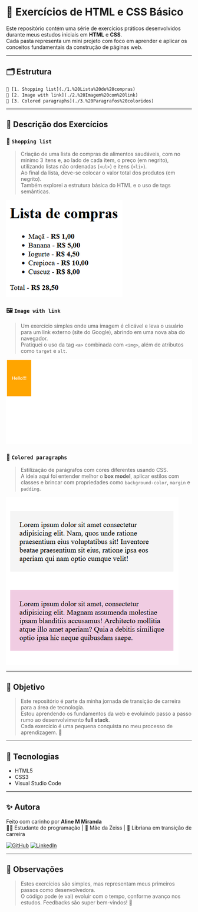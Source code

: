 # 🧠 Exercícios de HTML e CSS Básico

Este repositório contém uma série de exercícios práticos desenvolvidos durante meus estudos iniciais em **HTML** e **CSS**.  
Cada pasta representa um mini projeto com foco em aprender e aplicar os conceitos fundamentais da construção de páginas web.

---

## 🗂️ Estrutura

```
📁 [1. Shopping list](./1.%20Lista%20de%20compras)
📁 [2. Image with link](./2.%20Imagem%20com%20link)
📁 [3. Colored paragraphs](./3.%20Paragrafos%20coloridos)
```

---

## 🔎 Descrição dos Exercícios

### 🛒 `Shopping list`

> Criação de uma lista de compras de alimentos saudáveis, com no  mínimo 3 itens e, ao lado de cada item, o preço (em negrito), utilizando listas não ordenadas (`<ul>`) e itens (`<li>`).  
> Ao final da lista, deve-se colocar o valor total dos produtos (em negrito).  
> Também explorei a estrutura básica do HTML e o uso de tags semânticas.

![Preview do exercício](./img/shopping_list.png)


### 🖼️ `Image with link`

> Um exercício simples onde uma imagem é clicável e leva o usuário para um link externo (site do Google), abrindo em uma nova aba do navegador.  
> Pratiquei o uso da tag `<a>` combinada com `<img>`, além de atributos como `target` e `alt`.

![Preview do exercício](./img/Animação.gif)

### 🎨 `Colored paragraphs`

> Estilização de parágrafos com cores diferentes usando CSS.  
> A ideia aqui foi entender melhor o **box model**, aplicar estilos com classes e brincar com propriedades como `background-color`, `margin` e `padding`.

![Preview do exercício](./img/colored_paragraphs.png)

---

## 🎯 Objetivo

> Este repositório é parte da minha jornada de transição de carreira para a área de tecnologia.  
> Estou aprendendo os fundamentos da web e evoluindo passo a passo rumo ao desenvolvimento **full stack**.  
> Cada exercício é uma pequena conquista no meu processo de aprendizagem. 🚀

---

## 🚀 Tecnologias

- HTML5
- CSS3
- Visual Studio Code

---

## ✨ Autora

Feito com carinho por **Aline M Miranda**  
👩‍💻 Estudante de programação | 🐶 Mãe da Zeiss | 🌙 Libriana em transição de carreira

[![GitHub](https://img.shields.io/badge/-GitHub-black?style=flat-square&logo=github&logoColor=white)](https://github.com/aline-mmiranda)
[![LinkedIn](https://img.shields.io/badge/-LinkedIn-blue?style=flat-square&logo=linkedin&logoColor=white)](https://www.linkedin.com/in/aline-mmiranda)

---

## 📌 Observações

> Estes exercícios são simples, mas representam meus primeiros passos como desenvolvedora.  
> O código pode (e vai) evoluir com o tempo, conforme avanço nos estudos. Feedbacks são super bem-vindos! 💜